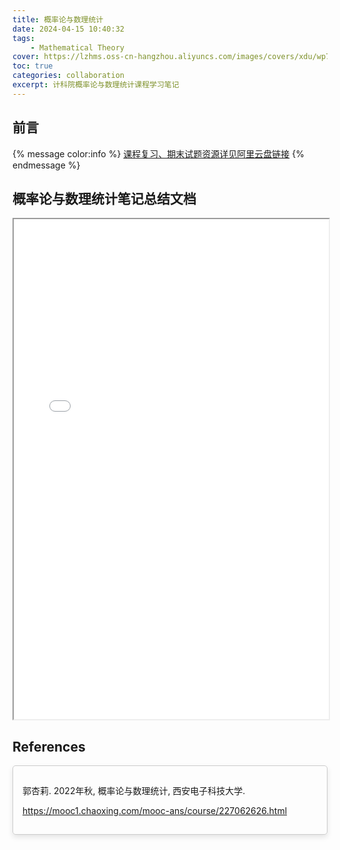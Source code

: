 ```yaml
---
title: 概率论与数理统计
date: 2024-04-15 10:40:32
tags:
	- Mathematical Theory
cover: https://lzhms.oss-cn-hangzhou.aliyuncs.com/images/covers/xdu/wp7120860-stats-wallpapers.73tqfyzb8p.webp
toc: true
categories: collaboration
excerpt: 计科院概率论与数理统计课程学习笔记
---
```

## 前言
{% message color:info %}
[课程复习、期末试题资源详见阿里云盘链接](https://www.alipan.com/s/b23MpkAr4E9)
{% endmessage %}

## 概率论与数理统计笔记总结文档

<iframe src="/pdfjs/web/viewer.html?file=/pdf/collaboration/ProbabilityTheory.pdf" style='width:100%;height:800px'></iframe>

## References
<div style="border: 1px solid #ccc; padding: 15px; border-radius: 5px; box-shadow: 0px 4px 8px rgba(0, 0, 0, 0.1);">
    <p>郭杏莉. 2022年秋, 概率论与数理统计, 西安电子科技大学.</p>
    <p>
        <a href="https://mooc1.chaoxing.com/mooc-ans/course/227062626.html">
            https://mooc1.chaoxing.com/mooc-ans/course/227062626.html
        </a>
    </p>
</div>
